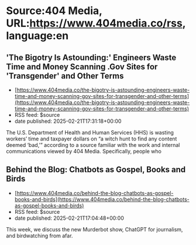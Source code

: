 # Source:404 Media, URL:https://www.404media.co/rss, language:en

## 'The Bigotry Is Astounding:' Engineers Waste Time and Money Scanning .Gov Sites for 'Transgender' and Other Terms
 - [https://www.404media.co/the-bigotry-is-astounding-engineers-waste-time-and-money-scanning-gov-sites-for-transgender-and-other-terms](https://www.404media.co/the-bigotry-is-astounding-engineers-waste-time-and-money-scanning-gov-sites-for-transgender-and-other-terms)
 - RSS feed: $source
 - date published: 2025-02-21T17:31:18+00:00

<!--kg-card-begin: html-->
<div class="outpost-pub-container" data-btn-allmembers></div>
<!--kg-card-end: html-->
<p>The U.S. Department of Health and Human Services (HHS) is wasting workers&#x2019; time and taxpayer dollars on &#x201C;a witch hunt to find any content deemed &#x2018;bad,&#x2019;&#x201D; according to a source familiar with the work and internal communications viewed by 404 Media. Specifically, people who</p>

## Behind the Blog: Chatbots as Gospel, Books and Birds
 - [https://www.404media.co/behind-the-blog-chatbots-as-gospel-books-and-birds](https://www.404media.co/behind-the-blog-chatbots-as-gospel-books-and-birds)
 - RSS feed: $source
 - date published: 2025-02-21T17:04:48+00:00

This week, we discuss the new Murderbot show, ChatGPT for journalism, and birdwatching from afar.

